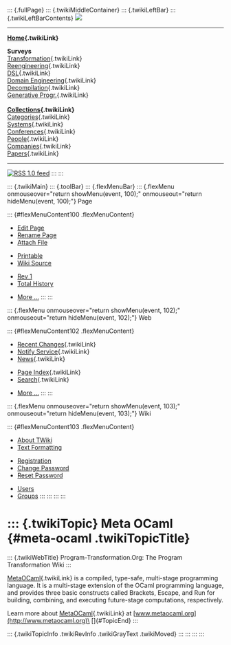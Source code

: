 ::: {.fullPage}
::: {.twikiMiddleContainer}
::: {.twikiLeftBar}
::: {.twikiLeftBarContents}
![](../pub/transformation.gif)

------------------------------------------------------------------------

**[Home](WebHome){.twikiLink}**

**Surveys**\
[Transformation](ProgramTransformation){.twikiLink}\
[Reengineering](ReengineeringWiki){.twikiLink}\
[DSL](DomainSpecificLanguages){.twikiLink}\
[Domain Engineering](DomainEngineering){.twikiLink}\
[Decompilation](DeCompilation){.twikiLink}\
[Generative Progr.](GenerativeProgrammingWiki){.twikiLink}\
\
**[Collections](CategoryCollection){.twikiLink}**\
[Categories](CategoryCategory){.twikiLink}\
[Systems](TransformationSystems){.twikiLink}\
[Conferences](TransformationConferences){.twikiLink}\
[People](TransformationPeople){.twikiLink}\
[Companies](TransformationCompanies){.twikiLink}\
[Papers](CategoryPaper){.twikiLink}

------------------------------------------------------------------------

[![](../pub/rss.gif "RSS 1.0 feed")](WebRss@skin=rss)
:::
:::

::: {.twikiMain}
::: {.toolBar}
::: {.flexMenuBar}
::: {.flexMenu onmouseover="return showMenu(event, 100);" onmouseout="return hideMenu(event, 100);"}
Page

::: {#flexMenuContent100 .flexMenuContent}
-   [Edit
    Page](http://www.program-transformation.org/edit/Transform/MetaOCaml?t=1536826354)
-   [Rename
    Page](http://www.program-transformation.org/rename/Transform/MetaOCaml)
-   [Attach
    File](http://www.program-transformation.org/attach/Transform/MetaOCaml)

<!-- -->

-   [Printable](http://www.program-transformation.org/view/Transform/MetaOCaml?skin=print.pattern)
-   [Wiki
    Source](http://www.program-transformation.org/view/Transform/MetaOCaml?skin=text&raw=on&contenttype=text/plain)

<!-- -->

-   [Rev
    1](http://www.program-transformation.org/view/Transform/MetaOCaml?rev=1.1)
-   [Total
    History](http://www.program-transformation.org/rdiff/Transform/MetaOCaml)

<!-- -->

-   [More
    \...](http://www.program-transformation.org/oops/Transform/MetaOCaml?template=oopsmore&param1=1.1&param2=1.1)
:::
:::

::: {.flexMenu onmouseover="return showMenu(event, 102);" onmouseout="return hideMenu(event, 102);"}
Web

::: {#flexMenuContent102 .flexMenuContent}
-   [Recent Changes](WebChanges){.twikiLink}
-   [Notify Service](WebNotify){.twikiLink}
-   [News](WebNews){.twikiLink}

<!-- -->

-   [Page Index](WebIndex){.twikiLink}
-   [Search](WebSearch){.twikiLink}

<!-- -->

-   [More
    \...](http://www.program-transformation.org/oops/Transform/MetaOCaml?template=oopsmore&param1=1.1&param2=1.1)
:::
:::

::: {.flexMenu onmouseover="return showMenu(event, 103);" onmouseout="return hideMenu(event, 103);"}
Wiki

::: {#flexMenuContent103 .flexMenuContent}
-   [About
    TWiki](http://www.program-transformation.org/view/TWiki/WebHome)
-   [Text
    Formatting](http://www.program-transformation.org/view/TWiki/TextFormattingRules)

<!-- -->

-   [Registration](http://www.program-transformation.org/view/TWiki/TWikiRegistration)
-   [Change
    Password](http://www.program-transformation.org/view/TWiki/ChangePassword)
-   [Reset
    Password](http://www.program-transformation.org/view/TWiki/ResetPassword)

<!-- -->

-   [Users](http://www.program-transformation.org/view/Main/TWikiUsers)
-   [Groups](http://www.program-transformation.org/view/Main/TWikiGroups)
:::
:::
:::
:::

::: {.twikiTopic}
Meta OCaml {#meta-ocaml .twikiTopicTitle}
==========

::: {.twikiWebTitle}
Program-Transformation.Org: The Program Transformation Wiki
:::

[MetaOCaml](MetaOCaml){.twikiLink} is a compiled, type-safe, multi-stage
programming language. It is a multi-stage extension of the OCaml
programming language, and provides three basic constructs called
Brackets, Escape, and Run for building, combining, and executing
future-stage computations, respectively.

Learn more about [MetaOCaml](MetaOCaml){.twikiLink} at
[www.metaocaml.org](http://www.metaocaml.org)\
[]{#TopicEnd}
:::

::: {.twikiTopicInfo .twikiRevInfo .twikiGrayText .twikiMoved}
:::
:::
:::
:::
